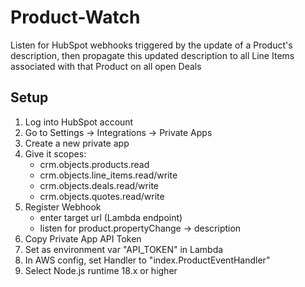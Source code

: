 # Product-Watch

Listen for HubSpot webhooks triggered by the update
of a Product's description, then propagate this updated
description to all Line Items associated with that
Product on all open Deals

## Setup

1. Log into HubSpot account
2. Go to Settings → Integrations → Private Apps
3. Create a new private app
4. Give it scopes:
   - crm.objects.products.read
   - crm.objects.line_items.read/write
   - crm.objects.deals.read/write
   - crm.objects.quotes.read/write
5. Register Webhook
   - enter target url (Lambda endpoint)
   - listen for product.propertyChange → description
6. Copy Private App API Token
7. Set as environment var "API_TOKEN" in Lambda
8. In AWS config, set Handler to "index.ProductEventHandler"
9. Select Node.js runtime 18.x or higher
